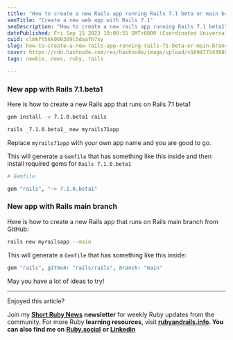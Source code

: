 ```yaml
---
title: "How to create a new Rails app running Rails 7.1 beta or main branch"
seoTitle: "Create a new web app with Rails 7.1"
seoDescription: "How to create a new rails app running Rails 7.1 beta1"
datePublished: Fri Sep 15 2023 10:08:55 GMT+0000 (Coordinated Universal Time)
cuid: clmkft5kk000309l5daafh7xy
slug: how-to-create-a-new-rails-app-running-rails-71-beta-or-main-branch
cover: https://cdn.hashnode.com/res/hashnode/image/upload/v1694772438809/911c019d-e1b2-4a69-8623-4055a47dd407.png
tags: newbie, news, ruby, rails

---
```


### New app with Rails 7.1.beta1

Here is how to create a new Rails app that runs on Rails 7.1 beta1

```bash
gem install -v 7.1.0.beta1 rails

rails _7.1.0.beta1_ new myrails71app
```

Replace `myrails71app` with your own app name and you are good to go.

This will generate a `Gemfile` that has something like this inside and then install required gems for `Rails 7.1.0.beta1`

```ruby
# Gemfile

gem "rails", "~> 7.1.0.beta1"
```

### New app with Rails main branch

Here is how to create a new Rails app that runs on Rails main branch from GitHub:

```bash
rails new myrailsapp --main
```

This will generate a `Gemfile` that has something like this inside:

```ruby
gem "rails", github: "rails/rails", branch: "main"
```

May you have a lot of ideas to try!

---

Enjoyed this article?

Join my [**Short Ruby News**](https://shortruby.com/) **newsletter** for weekly Ruby updates from the community. For more Ruby **learning resources**, visit [**rubyandrails.info**](http://rubyandrails.info)**. You can also find me on** [**Ruby.social**](http://Ruby.social) **or** [**Linkedin**](https://linkedin.com/in/lucianghinda)